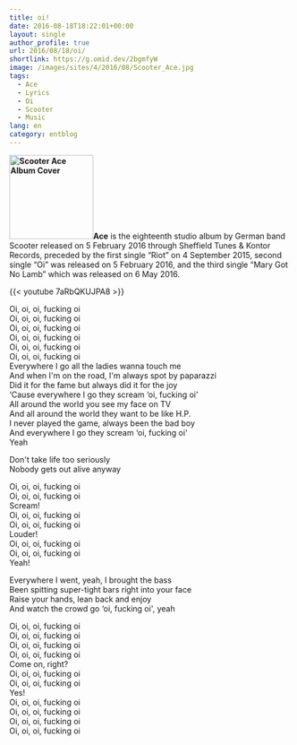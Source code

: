 ```yaml
---
title: oi!
date: 2016-08-18T18:22:01+00:00
layout: single
author_profile: true
url: 2016/08/18/oi/
shortlink: https://g.omid.dev/2bgmfyW
image: /images/sites/4/2016/08/Scooter_Ace.jpg
tags:
  - Ace
  - Lyrics
  - Oi
  - Scooter
  - Music
lang: en
category: entblog
---
```

**<img class="alignright size-thumbnail wp-image-492" src="/images/2016/08/Scooter_Ace-150x150.jpg" alt="Scooter Ace Album Cover" width="150" height="150" srcset="/images/sites/4/2016/08/Scooter_Ace-150x150.jpg 150w, /images/sites/4/2016/08/Scooter_Ace-300x300.jpg 300w, /images/sites/4/2016/08/Scooter_Ace.jpg 336w" sizes="(max-width: 150px) 100vw, 150px" />Ace** is the eighteenth studio album by German band Scooter released on 5 February 2016 through Sheffield Tunes & Kontor Records, preceded by the first single &#8220;Riot&#8221; on 4 September 2015, second single &#8220;Oi&#8221; was released on 5 February 2016, and the third single &#8220;Mary Got No Lamb&#8221; which was released on 6 May 2016.

{{< youtube 7aRbQKUJPA8 >}}

Oi, oi, oi, fucking oi  
Oi, oi, oi, fucking oi  
Oi, oi, oi, fucking oi  
Oi, oi, oi, fucking oi  
Oi, oi, oi, fucking oi  
Oi, oi, oi, fucking oi  
Everywhere I go all the ladies wanna touch me  
And when I'm on the road, I'm always spot by paparazzi  
Did it for the fame but always did it for the joy  
&#8216;Cause everywhere I go they scream &#8216;oi, fucking oi'  
All around the world you see my face on TV  
And all around the world they want to be like H.P.  
I never played the game, always been the bad boy  
And everywhere I go they scream &#8216;oi, fucking oi'  
Yeah

Don't take life too seriously  
Nobody gets out alive anyway

Oi, oi, oi, fucking oi  
Oi, oi, oi, fucking oi  
Scream!  
Oi, oi, oi, fucking oi  
Oi, oi, oi, fucking oi  
Louder!  
Oi, oi, oi, fucking oi  
Oi, oi, oi, fucking oi  
Yeah!

Everywhere I went, yeah, I brought the bass  
Been spitting super-tight bars right into your face  
Raise your hands, lean back and enjoy  
And watch the crowd go &#8216;oi, fucking oi', yeah

Oi, oi, oi, fucking oi  
Oi, oi, oi, fucking oi  
Oi, oi, oi, fucking oi  
Oi, oi, oi, fucking oi  
Come on, right?  
Oi, oi, oi, fucking oi  
Oi, oi, oi, fucking oi  
Yes!  
Oi, oi, oi, fucking oi  
Oi, oi, oi, fucking oi  
Oi, oi, oi, fucking oi  
Oi, oi, oi, fucking oi